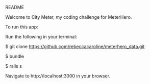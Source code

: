 README

Welcome to City Meter, my coding challenge for MeterHero.

To run this app:

  Run the following in your terminal:

  $ git clone https://github.com/rebeccacaroline/meterhero_data.git

  $ bundle

  $ rails s

  Navigate to http://localhost:3000 in your browser.



